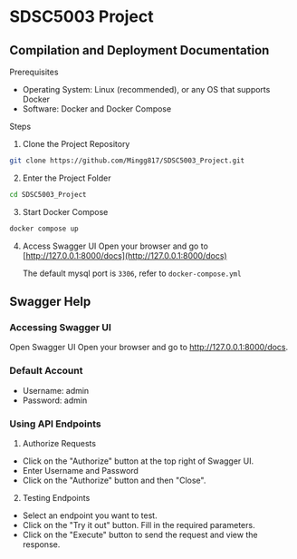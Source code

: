 # SDSC5003 Project

## Compilation and Deployment Documentation

Prerequisites

- Operating System: Linux (recommended), or any OS that supports Docker
- Software: Docker and Docker Compose

Steps

1. Clone the Project Repository

```sh
git clone https://github.com/Mingg817/SDSC5003_Project.git
```

2. Enter the Project Folder

```sh
cd SDSC5003_Project
```

3. Start Docker Compose

```sh
docker compose up
```

4. Access Swagger UI Open your browser and go to [http://127.0.0.1:8000/docs](http://127.0.0.1:8000/docs)

    The default mysql port is `3306`, refer to `docker-compose.yml`


## Swagger Help

### Accessing Swagger UI

Open Swagger UI Open your browser and go to http://127.0.0.1:8000/docs.

### Default Account

- Username: admin
- Password: admin

### Using API Endpoints

1. Authorize Requests

- Click on the "Authorize" button at the top right of Swagger UI.
- Enter Username and Password
- Click on the "Authorize" button and then "Close".

2. Testing Endpoints

- Select an endpoint you want to test.
- Click on the "Try it out" button.
Fill in the required parameters.
- Click on the "Execute" button to send the request and view the response.
